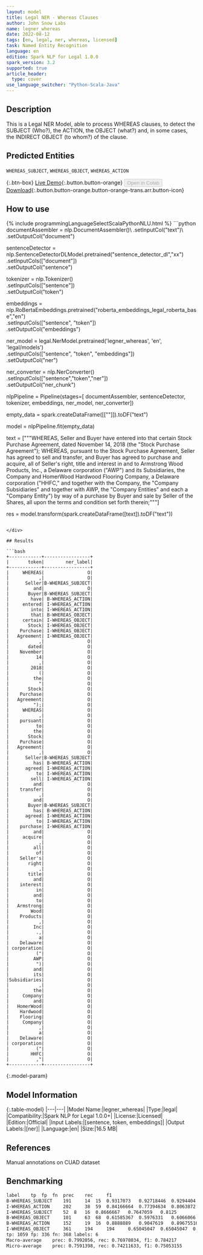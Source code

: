 ```yaml
---
layout: model
title: Legal NER - Whereas Clauses
author: John Snow Labs
name: legner_whereas
date: 2022-08-12
tags: [en, legal, ner, whereas, licensed]
task: Named Entity Recognition
language: en
edition: Spark NLP for Legal 1.0.0
spark_version: 3.2
supported: true
article_header:
  type: cover
use_language_switcher: "Python-Scala-Java"
---
```


## Description

This is a Legal NER Model, able to process WHEREAS clauses, to detect the SUBJECT (Who?), the ACTION, the OBJECT (what?) and, in some cases, the INDIRECT OBJECT (to whom?) of the clause.

## Predicted Entities

`WHEREAS_SUBJECT`, `WHEREAS_OBJECT`, `WHEREAS_ACTION`

{:.btn-box}
[Live Demo](https://demo.johnsnowlabs.com/finance/LEGALNER_WHEREAS/){:.button.button-orange}
<button class="button button-orange" disabled>Open in Colab</button>
[Download](https://s3.amazonaws.com/auxdata.johnsnowlabs.com/legal/models/legner_whereas_en_1.0.0_3.2_1660294083004.zip){:.button.button-orange.button-orange-trans.arr.button-icon}

## How to use



<div class="tabs-box" markdown="1">
{% include programmingLanguageSelectScalaPythonNLU.html %}
```python
documentAssembler = nlp.DocumentAssembler()\
        .setInputCol("text")\
        .setOutputCol("document")
        
sentenceDetector = nlp.SentenceDetectorDLModel.pretrained("sentence_detector_dl","xx")\
        .setInputCols(["document"])\
        .setOutputCol("sentence")

tokenizer = nlp.Tokenizer()\
        .setInputCols(["sentence"])\
        .setOutputCol("token")

embeddings = nlp.RoBertaEmbeddings.pretrained("roberta_embeddings_legal_roberta_base","en") \
    .setInputCols(["sentence", "token"]) \
    .setOutputCol("embeddings")

ner_model = legal.NerModel.pretrained('legner_whereas', 'en', 'legal/models')\
        .setInputCols(["sentence", "token", "embeddings"])\
        .setOutputCol("ner")

ner_converter = nlp.NerConverter()\
        .setInputCols(["sentence","token","ner"])\
        .setOutputCol("ner_chunk")

nlpPipeline = Pipeline(stages=[
        documentAssembler,
        sentenceDetector,
        tokenizer,
        embeddings,
        ner_model,
        ner_converter])

empty_data = spark.createDataFrame([[""]]).toDF("text")

model = nlpPipeline.fit(empty_data)

text = ["""WHEREAS, Seller and Buyer have entered into that certain Stock Purchase Agreement, dated November 14, 2018 (the "Stock Purchase Agreement"); WHEREAS, pursuant to the Stock Purchase Agreement, Seller has agreed to sell and transfer, and Buyer has agreed to purchase and acquire, all of Seller's right, title and interest in and to Armstrong Wood Products, Inc., a Delaware corporation ("AWP") and its Subsidiaries, the Company and HomerWood Hardwood Flooring Company, a Delaware corporation ("HHFC," and together with the Company, the "Company Subsidiaries" and together with AWP, the "Company Entities" and each a "Company Entity") by way of a purchase by Buyer and sale by Seller of the Shares, all upon the terms and condition set forth therein;"""]

res = model.transform(spark.createDataFrame([text]).toDF("text"))
```

</div>

## Results

```bash
+------------+-----------------+
|       token|        ner_label|
+------------+-----------------+
|     WHEREAS|                O|
|           ,|                O|
|      Seller|B-WHEREAS_SUBJECT|
|         and|                O|
|       Buyer|B-WHEREAS_SUBJECT|
|        have| B-WHEREAS_ACTION|
|     entered| I-WHEREAS_ACTION|
|        into| I-WHEREAS_ACTION|
|        that| B-WHEREAS_OBJECT|
|     certain| I-WHEREAS_OBJECT|
|       Stock| I-WHEREAS_OBJECT|
|    Purchase| I-WHEREAS_OBJECT|
|   Agreement| I-WHEREAS_OBJECT|
|           ,|                O|
|       dated|                O|
|    November|                O|
|          14|                O|
|           ,|                O|
|        2018|                O|
|           (|                O|
|         the|                O|
|           "|                O|
|       Stock|                O|
|    Purchase|                O|
|   Agreement|                O|
|         ");|                O|
|     WHEREAS|                O|
|           ,|                O|
|    pursuant|                O|
|          to|                O|
|         the|                O|
|       Stock|                O|
|    Purchase|                O|
|   Agreement|                O|
|           ,|                O|
|      Seller|B-WHEREAS_SUBJECT|
|         has| B-WHEREAS_ACTION|
|      agreed| I-WHEREAS_ACTION|
|          to| I-WHEREAS_ACTION|
|        sell| I-WHEREAS_ACTION|
|         and|                O|
|    transfer|                O|
|           ,|                O|
|         and|                O|
|       Buyer|B-WHEREAS_SUBJECT|
|         has| B-WHEREAS_ACTION|
|      agreed| I-WHEREAS_ACTION|
|          to| I-WHEREAS_ACTION|
|    purchase| I-WHEREAS_ACTION|
|         and|                O|
|     acquire|                O|
|           ,|                O|
|         all|                O|
|          of|                O|
|    Seller's|                O|
|       right|                O|
|           ,|                O|
|       title|                O|
|         and|                O|
|    interest|                O|
|          in|                O|
|         and|                O|
|          to|                O|
|   Armstrong|                O|
|        Wood|                O|
|    Products|                O|
|           ,|                O|
|         Inc|                O|
|          .,|                O|
|           a|                O|
|    Delaware|                O|
| corporation|                O|
|          ("|                O|
|         AWP|                O|
|          ")|                O|
|         and|                O|
|         its|                O|
|Subsidiaries|                O|
|           ,|                O|
|         the|                O|
|     Company|                O|
|         and|                O|
|   HomerWood|                O|
|    Hardwood|                O|
|    Flooring|                O|
|     Company|                O|
|           ,|                O|
|           a|                O|
|    Delaware|                O|
| corporation|                O|
|          ("|                O|
|        HHFC|                O|
|          ,"|                O|
+------------+-----------------+
```

{:.model-param}
## Model Information

{:.table-model}
|---|---|
|Model Name:|legner_whereas|
|Type:|legal|
|Compatibility:|Spark NLP for Legal 1.0.0+|
|License:|Licensed|
|Edition:|Official|
|Input Labels:|[sentence, token, embeddings]|
|Output Labels:|[ner]|
|Language:|en|
|Size:|16.5 MB|

## References

Manual annotations on CUAD dataset

## Benchmarking

```bash
label	 tp	 fp	 fn	 prec	 rec	 f1
B-WHEREAS_SUBJECT	 191	 14	 15	 0.9317073	 0.92718446	 0.9294404
I-WHEREAS_ACTION	 202	 38	 59	 0.84166664	 0.77394634	 0.8063872
I-WHEREAS_SUBJECT	 52	 8	 16	 0.8666667	 0.7647059	 0.8125
B-WHEREAS_OBJECT	 101	 63	 68	 0.61585367	 0.5976331	 0.6066066
B-WHEREAS_ACTION	 152	 19	 16	 0.8888889	 0.9047619	 0.89675516
I-WHEREAS_OBJECT	 361	 194	 194	 0.65045047	 0.65045047	 0.65045047
tp: 1059 fp: 336 fn: 368 labels: 6
Macro-average	 prec: 0.7992056, rec: 0.76978034, f1: 0.784217
Micro-average	 prec: 0.7591398, rec: 0.74211633, f1: 0.75053155
```

